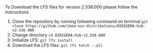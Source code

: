 To Download the LFS files for version 2.536.000 please follow the instructions

1. Clone the repository by running following command on terminal `git clone https://github.com/ikea-oss-distributions/DIRIGERA-hub-v2.536.000`
2. Change directory `cd DIRIGERA-hub-v2.536.000`
3. Initialize LFS: `git lfs install`
4. Download the LFS files: `git lfs fetch --all`
